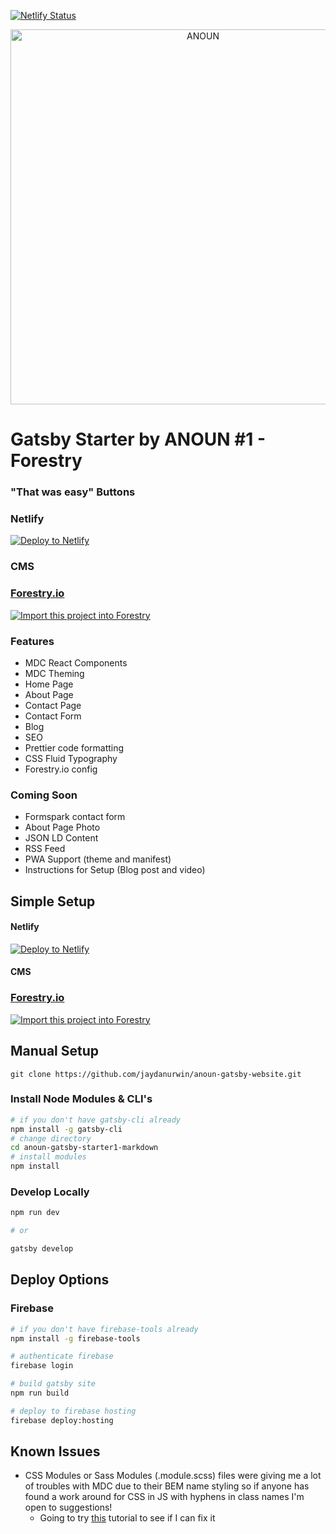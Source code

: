 [![Netlify Status](https://api.netlify.com/api/v1/badges/ad7e589d-7716-4190-981f-3258aaa42d8c/deploy-status)](https://app.netlify.com/sites/gatsby-starter-anoun-forestry-1/deploys)

<p align="center">
  <a href="https://anoun.company">
    <img alt="ANOUN" src="https://anoun.company/images/anoun-share-image.png" width="600" />
  </a>
</p>

# Gatsby Starter by ANOUN #1 - Forestry

### "That was easy" Buttons

### Netlify

[![Deploy to Netlify](https://www.netlify.com/img/deploy/button.svg)](https://app.netlify.com/start/deploy?repository=https://github.com/ANOUN/gatsby-starter-anoun-1-forestry/)

### CMS

### [Forestry.io](https://forestry.io/)

<a href="https://app.forestry.io/quick-start?repo=anoun/gatsby-starter-anoun-1-forestry&engine=gatsby">
    <img alt="Import this project into Forestry" src="https://assets.forestry.io/import-to-forestryK.svg" />
</a>

### Features

* MDC React Components
* MDC Theming
* Home Page
* About Page
* Contact Page
* Contact Form
* Blog
* SEO
* Prettier code formatting
* CSS Fluid Typography
* Forestry.io config

### Coming Soon

* Formspark contact form
* About Page Photo
* JSON LD Content
* RSS Feed
* PWA Support (theme and manifest)
* Instructions for Setup (Blog post and video)

## Simple Setup

#### Netlify

[![Deploy to Netlify](https://www.netlify.com/img/deploy/button.svg)](https://app.netlify.com/start/deploy?repository=https://github.com/jaydanurwin/anoun-gatsby-website/)

#### CMS

### [Forestry.io](https://forestry.io/)

<a href="https://app.forestry.io/quick-start?repo=jaydanurwin/anoun-gatsby-website&engine=gatsby">
    <img alt="Import this project into Forestry" src="https://assets.forestry.io/import-to-forestryK.svg" />
</a>

## Manual Setup

`git clone https://github.com/jaydanurwin/anoun-gatsby-website.git`

### Install Node Modules & CLI's

```bash
# if you don't have gatsby-cli already
npm install -g gatsby-cli
# change directory
cd anoun-gatsby-starter1-markdown
# install modules
npm install
```

### Develop Locally

```bash
npm run dev

# or

gatsby develop
```

## Deploy Options 

### Firebase
```bash
# if you don't have firebase-tools already
npm install -g firebase-tools

# authenticate firebase
firebase login

# build gatsby site
npm run build

# deploy to firebase hosting
firebase deploy:hosting
```

## Known Issues

- CSS Modules or Sass Modules (.module.scss) files were giving me a lot of troubles with MDC due to their BEM name styling so if anyone has found a work around for CSS in JS with hyphens in class names I'm open to suggestions!
  - Going to try [this](https://codelabs.developers.google.com/codelabs/mdc-112-web/#0) tutorial to see if I can fix it
